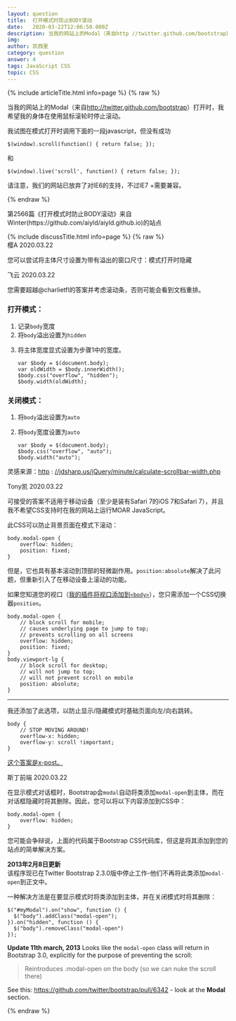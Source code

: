 ```yaml
---
layout: question
title:  打开模式时防止BODY滚动
date:   2020-03-22T12:06:50.000Z
description: 当我的网站上的Modal（来自http //twitter.github.com/bootstrap）打开时，我希望我的身体在使用鼠标滚轮时停止滚动。...
img: 
author: 凯西里
category: question
answer: 4
tags: JavaScript CSS
topic: CSS
---
```

<div class="article-root">
  <div class="article">
    {% include articleTitle.html info=page %}
    {% raw %}
    <div class="article-content"><p><font style="vertical-align: inherit;"><font style="vertical-align: inherit;">当</font><font style="vertical-align: inherit;">我的网站上</font><font style="vertical-align: inherit;">的Modal（来自</font></font><a href="http://twitter.github.com/bootstrap" rel="nofollow noreferrer"><font style="vertical-align: inherit;"><font style="vertical-align: inherit;">http://twitter.github.com/bootstrap</font></font></a><font style="vertical-align: inherit;"><font style="vertical-align: inherit;">）打开</font><font style="vertical-align: inherit;">时，我希望我的身体在使用鼠标滚轮时停止滚动</font><font style="vertical-align: inherit;">。</font></font></p>

<p><font style="vertical-align: inherit;"><font style="vertical-align: inherit;">我试图在模式打开时调用下面的一段javascript，但没有成功</font></font></p>

<pre><code>$(window).scroll(function() { return false; });
</code></pre>

<p><font style="vertical-align: inherit;"><font style="vertical-align: inherit;">和</font></font></p>

<pre><code>$(window).live('scroll', function() { return false; });
</code></pre>

<p><font style="vertical-align: inherit;"><font style="vertical-align: inherit;">请注意，我们的网站已放弃了对IE6的支持，不过IE7 +需要兼容。</font></font></p></div>
    {% endraw %}
  </div>
  <p class="winter_mark">第2566篇《打开模式时防止BODY滚动》来自Winter(https://github.com/aiyld/aiyld.github.io)的站点</p>
  <div class="discuss-wrapper">
    {% include discussTitle.html info=page %}
    {% raw %}
    <div class="discuss-item">
        <div class="discuss-parent">
          <div class="discuss-meta">
            <span class="discuss-user">樱A</span>
            <span class="discuss-time">2020.03.22</span>
          </div>
          <div class="discuss-comment"><p><font style="vertical-align: inherit;"><font style="vertical-align: inherit;">您可以尝试将主体尺寸设置为带有溢出的窗口尺寸：模式打开时隐藏</font></font></p></div>
        </div></div><div class="discuss-item">
        <div class="discuss-parent">
          <div class="discuss-meta">
            <span class="discuss-user">飞云</span>
            <span class="discuss-time">2020.03.22</span>
          </div>
          <div class="discuss-comment"><p><font style="vertical-align: inherit;"><font style="vertical-align: inherit;">您需要超越@charlietfl的答案并考虑滚动条，否则可能会看到文档重排。</font></font></p>

<h3><font style="vertical-align: inherit;"><font style="vertical-align: inherit;">打开模式：</font></font></h3>

<ol>
<li><font style="vertical-align: inherit;"><font style="vertical-align: inherit;">记录</font></font><code>body</code><font style="vertical-align: inherit;"><font style="vertical-align: inherit;">宽度</font></font></li>
<li><font style="vertical-align: inherit;"><font style="vertical-align: inherit;">将</font></font><code>body</code><font style="vertical-align: inherit;"><font style="vertical-align: inherit;">溢出</font><font style="vertical-align: inherit;">设置</font><font style="vertical-align: inherit;">为</font></font><code>hidden</code></li>
<li><p><font style="vertical-align: inherit;"><font style="vertical-align: inherit;">将主体宽度显式设置为步骤1中的宽度。</font></font></p>

<pre><code>var $body = $(document.body);<font></font>
var oldWidth = $body.innerWidth();<font></font>
$body.css("overflow", "hidden");<font></font>
$body.width(oldWidth);<font></font>
</code></pre></li>
</ol>

<h3><font style="vertical-align: inherit;"><font style="vertical-align: inherit;">关闭模式：</font></font></h3>

<ol>
<li><font style="vertical-align: inherit;"><font style="vertical-align: inherit;">将</font></font><code>body</code><font style="vertical-align: inherit;"><font style="vertical-align: inherit;">溢出</font><font style="vertical-align: inherit;">设置</font><font style="vertical-align: inherit;">为</font></font><code>auto</code></li>
<li><p><font style="vertical-align: inherit;"><font style="vertical-align: inherit;">将</font></font><code>body</code><font style="vertical-align: inherit;"><font style="vertical-align: inherit;">宽度</font><font style="vertical-align: inherit;">设置</font><font style="vertical-align: inherit;">为</font></font><code>auto</code></p>

<pre><code>var $body = $(document.body);<font></font>
$body.css("overflow", "auto");<font></font>
$body.width("auto");<font></font>
</code></pre></li>
</ol>

<p><font style="vertical-align: inherit;"><font style="vertical-align: inherit;">灵感来源：</font><a href="http://jdsharp.us/jQuery/minute/calculate-scrollbar-width.php" rel="noreferrer"><font style="vertical-align: inherit;">http</font></a><font style="vertical-align: inherit;"> : </font></font><a href="http://jdsharp.us/jQuery/minute/calculate-scrollbar-width.php" rel="noreferrer"><font style="vertical-align: inherit;"><font style="vertical-align: inherit;">//jdsharp.us/jQuery/minute/calculate-scrollbar-width.php</font></font></a></p></div>
        </div></div><div class="discuss-item">
        <div class="discuss-parent">
          <div class="discuss-meta">
            <span class="discuss-user">Tony凯</span>
            <span class="discuss-time">2020.03.22</span>
          </div>
          <div class="discuss-comment"><p><font style="vertical-align: inherit;"><font style="vertical-align: inherit;">可接受的答案不适用于移动设备（至少是装有Safari 7的iOS 7和Safari 7），并且我不希望CSS支持时在我的网站上运行MOAR JavaScript。</font></font></p>

<p><font style="vertical-align: inherit;"><font style="vertical-align: inherit;">此CSS可以防止背景页面在模式下滚动：</font></font></p>

<pre><code>body.modal-open {<font></font>
    overflow: hidden;<font></font>
    position: fixed;<font></font>
}<font></font>
</code></pre>

<p><font style="vertical-align: inherit;"><font style="vertical-align: inherit;">但是，它也具有基本滚动到顶部的轻微副作用。</font></font><code>position:absolute</code><font style="vertical-align: inherit;"><font style="vertical-align: inherit;">解决了此问题，但重新引入了在移动设备上滚动的功能。</font></font></p>

<p><font style="vertical-align: inherit;"><font style="vertical-align: inherit;">如果您知道您的视口（</font></font><a href="https://github.com/will-e-yams/yams.viewport" rel="noreferrer"><font style="vertical-align: inherit;"><font style="vertical-align: inherit;">我的插件将视口添加到</font></font><code>&lt;body&gt;</code></a><font style="vertical-align: inherit;"><font style="vertical-align: inherit;">），您只需添加一个CSS切换器</font></font><code>position</code><font style="vertical-align: inherit;"><font style="vertical-align: inherit;">。</font></font></p>

<pre><code>body.modal-open {<font></font>
    // block scroll for mobile;<font></font>
    // causes underlying page to jump to top;<font></font>
    // prevents scrolling on all screens<font></font>
    overflow: hidden;<font></font>
    position: fixed;<font></font>
}<font></font>
body.viewport-lg {<font></font>
    // block scroll for desktop;<font></font>
    // will not jump to top;<font></font>
    // will not prevent scroll on mobile<font></font>
    position: absolute; <font></font>
}<font></font>
</code></pre>

<hr>

<p><font style="vertical-align: inherit;"><font style="vertical-align: inherit;">我还添加了此选项，以防止显示/隐藏模式时基础页面向左/向右跳转。</font></font></p>

<pre><code>body {<font></font>
    // STOP MOVING AROUND!<font></font>
    overflow-x: hidden;<font></font>
    overflow-y: scroll !important;<font></font>
}<font></font>
</code></pre>

<p><a href="https://stackoverflow.com/a/24727026/444382"><font style="vertical-align: inherit;"><font style="vertical-align: inherit;">这个答案是x-post。</font></font></a></p></div>
        </div></div><div class="discuss-item">
        <div class="discuss-parent">
          <div class="discuss-meta">
            <span class="discuss-user">斯丁前端</span>
            <span class="discuss-time">2020.03.22</span>
          </div>
          <div class="discuss-comment"><p><font style="vertical-align: inherit;"><font style="vertical-align: inherit;">在显示模式对话框时，</font><font style="vertical-align: inherit;">Bootstrap会</font></font><code>modal</code><font style="vertical-align: inherit;"><font style="vertical-align: inherit;">自动将类添加</font></font><code>modal-open</code><font style="vertical-align: inherit;"><font style="vertical-align: inherit;">到主体，而在对话框隐藏时将其删除。</font><font style="vertical-align: inherit;">因此，您可以将以下内容添加到CSS中：</font></font></p>

<pre><code>body.modal-open {<font></font>
    overflow: hidden;<font></font>
}<font></font>
</code></pre>

<p><font style="vertical-align: inherit;"><font style="vertical-align: inherit;">您可能会争辩说，上面的代码属于Bootstrap CSS代码库，但这是将其添加到您的站点的简单解决方案。</font></font></p>

<p><strong><font style="vertical-align: inherit;"><font style="vertical-align: inherit;">2013年2月8日更新</font></font></strong><br><font style="vertical-align: inherit;"><font style="vertical-align: inherit;"> 
该程序现已在Twitter Bootstrap 2.3.0版中停止工作-他们不再将此类添加</font></font><code>modal-open</code><font style="vertical-align: inherit;"><font style="vertical-align: inherit;">到正文中。</font></font></p>

<p><font style="vertical-align: inherit;"><font style="vertical-align: inherit;">一种解决方法是在要显示模式时将类添加到主体，并在关闭模式时将其删除：</font></font></p>

<pre><code>$("#myModal").on("show", function () {<font></font>
  $("body").addClass("modal-open");<font></font>
}).on("hidden", function () {<font></font>
  $("body").removeClass("modal-open")<font></font>
});<font></font>
</code></pre>

<p><strong>Update 11th march, 2013</strong>
Looks like the <code>modal-open</code> class will return in Bootstrap 3.0, explicitly for the purpose of preventing the scroll: </p>

<blockquote>
  <p>Reintroduces .modal-open on the body (so we can nuke the scroll there)</p>
</blockquote>

<p>See this: <a href="https://github.com/twitter/bootstrap/pull/6342" rel="noreferrer">https://github.com/twitter/bootstrap/pull/6342</a> - look at the <strong>Modal</strong> section.</p></div>
        </div></div>
    {% endraw %}
  </div>
<div>
